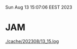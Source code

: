 Sun Aug 13 15:07:06 EEST 2023
# JAM
<a href='./cache/202308/13_15.log'>./cache/202308/13_15.log</a>
